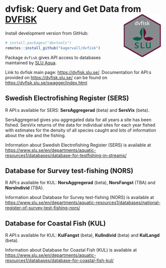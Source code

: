 
<!-- README.md is generated from README.Rmd. Please edit that file -->

# dvfisk: Query and Get Data from [DVFISK](https://dvfisk.slu.se/) <img src="man/figures/logo.png" align="right" height="139"/>

Install development version from GitHub:

``` r
# install.packages("devtools")
remotes::install_github("kagervall/dvfisk")
```

Package `dvfisk` gives API access to databases maintained by [SLU
Aqua](https://www.slu.se/en/departments/aquatic-resources1/ "Link to SLU Aqua").

Link to dvfisk main page: <https://dvfisk.slu.se/>. Documentation for
API:s provided on <https://dvfisk.slu.se/> can be found on
<https://dvfisk.slu.se/swagger/index.html>

## Swedish Electrofishing Register (SERS)

R API:s available for SERS: **SersAggregerad** (beta) and **SersVix**
(beta).

SersAggregerad gives you aggregated data for all years a site has been
fished. SersVix returns of the data for individual sites for each year
fished with estimates for the density of all species caught and lots of
information about the site and the fishing.

Information about Swedish Electrofishing Register (SERS) is available at
<https://www.slu.se/en/departments/aquatic-resources1/databases/database-for-testfishing-in-streams/>

## Database for Survey test-fishing (NORS)

R API:s available for KUL: **NorsAggregerad** (beta), **NorsFangst**
(TBA) and **NorsIndivid** (TBA).

Information about Database for Survey test-fishing (NORS) is available
at
<https://www.slu.se/en/departments/aquatic-resources1/databases/national-register-of-survey-test-fishing-nors/>

## Database for Coastal Fish (KUL)

R API:s available for KUL: **KulFangst** (beta), **KulIndivid** (beta)
and **KulLangd** (beta).

Information about Database for Coastal Fish (KUL) is available at
<https://www.slu.se/en/departments/aquatic-resources1/databases/database-for-coastal-fish-kul/>
